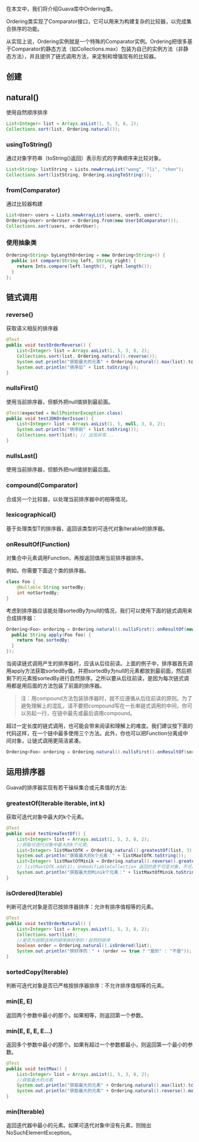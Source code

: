 在本文中，我们将介绍Guava库中Ordering类。

Ordering类实现了Comparator接口，它可以用来为构建复杂的比较器，以完成集合排序的功能。

从实现上说，Ordering实例就是一个特殊的Comparator实例。Ordering把很多基于Comparator的静态方法（如Collections.max）包装为自己的实例方法（非静态方法），并且提供了链式调用方法，来定制和增强现有的比较器。

## 创建

## natural()

使用自然顺序排序

```java
List<Integer> list = Arrays.asList(1, 5, 3, 8, 2);
Collections.sort(list, Ordering.natural());
```

### usingToString()

通过对象字符串（toString()返回）表示形式的字典顺序来比较对象。

```java
List<String> listString = Lists.newArrayList("wang", "li", "chen");
Collections.sort(listString, Ordering.usingToString());
```

### from(Comparator)

通过比较器构建

```java
List<User> users = Lists.newArrayList(usera, userb, userc);
Ordering<User> orderUser = Ordering.from(new UserIdComparator());
Collections.sort(users, orderUser);
```

### 使用抽象类

```java
Ordering<String> byLengthOrdering = new Ordering<String>() {
  public int compare(String left, String right) {
    return Ints.compare(left.length(), right.length());
  }
};
```

## 链式调用

### reverse()

获取语义相反的排序器

```java
@Test
public void testOrderReverse() {
    List<Integer> list = Arrays.asList(1, 5, 3, 8, 2);
    Collections.sort(list, Ordering.natural().reverse());
    System.out.println("获取最大的元素" + Ordering.natural().max(list).toString());
    System.out.println("排序后" + list.toString());
}
```

### nullsFirst()

使用当前排序器，但额外把null值排到最前面。

```java
@Test(expected = NullPointerException.class)
public void testJDKOrderIssue() {
    List<Integer> list = Arrays.asList(1, 5, null, 3, 8, 2);
    System.out.println("排序前" + list.toString());
    Collections.sort(list); // 出现异常...
}
```

### nullsLast()

使用当前排序器，但额外把null值排到最后面。

### compound(Comparator)

合成另一个比较器，以处理当前排序器中的相等情况。

### lexicographical()

基于处理类型T的排序器，返回该类型的可迭代对象Iterable<T>的排序器。

### onResultOf(Function)

对集合中元素调用Function，再按返回值用当前排序器排序。  

例如，你需要下面这个类的排序器。

```java
class Foo {
    @Nullable String sortedBy;
    int notSortedBy;
}
```

考虑到排序器应该能处理sortedBy为null的情况，我们可以使用下面的链式调用来合成排序器：

```java
Ordering<Foo> ordering = Ordering.natural().nullsFirst().onResultOf(new Function<Foo, String>() {
  public String apply(Foo foo) {
    return foo.sortedBy;
  }
});
```

当阅读链式调用产生的排序器时，应该从后往前读。上面的例子中，排序器首先调用apply方法获取sortedBy值，并把sortedBy为null的元素都放到最前面，然后把剩下的元素按sortedBy进行自然排序。之所以要从后往前读，是因为每次链式调用都是用后面的方法包装了前面的排序器。

> 注：用compound方法包装排序器时，就不应遵循从后往前读的原则。为了避免理解上的混乱，请不要把compound写在一长串链式调用的中间，你可以另起一行，在链中最先或最后调用compound。

超过一定长度的链式调用，也可能会带来阅读和理解上的难度。我们建议按下面的代码这样，在一个链中最多使用三个方法。此外，你也可以把Function分离成中间对象，让链式调用更简洁紧凑。

```java
Ordering<Foo> ordering = Ordering.natural().nullsFirst().onResultOf(sortKeyFunction)
```

## 运用排序器

Guava的排序器实现有若干操纵集合或元素值的方法:

### greatestOf(Iterable iterable, int k)

获取可迭代对象中最大的k个元素。

```java
@Test
public void testGreaTestOf() {
    List<Integer> list = Arrays.asList(1, 5, 3, 8, 2);
    //获取可迭代对象中最大的k个元素。
    List<Integer> listMaxtOfK = Ordering.natural().greatestOf(list, 3);
    System.out.println("获取最大的k个元素：" + listMaxtOfK.toString());
    List<Integer> listMaxtOfMinik = Ordering.natural().reverse().greatestOf(list, 3);
    // listMaxtOfK.add(1); UnmodifiableCollection 返回的是不可变对象，不可以进行操作
    System.out.println("获取最大的Minik个元素：" + listMaxtOfMinik.toString());
}
```

### isOrdered(Iterable)

判断可迭代对象是否已按排序器排序：允许有排序值相等的元素。

```java
@Test
public void testOrderNatural() {
    List<Integer> list = Arrays.asList(1, 5, 3, 8, 2);
    Collections.sort(list);
    //是否为按照这样的顺序排好序的！自然的排序
    boolean order = Ordering.natural().isOrdered(list);
    System.out.println("排好序的：" + (order == true ? "是的" : "不是"));
}
```

### sortedCopy(Iterable)

判断可迭代对象是否已严格按排序器排序：不允许排序值相等的元素。

### min(E, E)

返回两个参数中最小的那个。如果相等，则返回第一个参数。

### min(E, E, E, E...)

返回多个参数中最小的那个。如果有超过一个参数都最小，则返回第一个最小的参数。

```java
@Test
public void testMax() {
    List<Integer> list = Arrays.asList(1, 5, 3, 8, 2);
    //获取最大的元素
    System.out.println("获取最大的元素" + Ordering.natural().max(list).toString());
    System.out.println("获取最大的元素" + Ordering.natural().reverse().max(list).toString());
}
```

### min(Iterable)

返回迭代器中最小的元素。如果可迭代对象中没有元素，则抛出NoSuchElementException。
